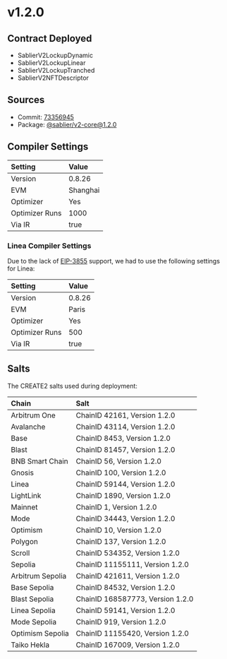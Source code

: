 # v1.2.0

## Contract Deployed

- SablierV2LockupDynamic
- SablierV2LockupLinear
- SablierV2LockupTranched
- SablierV2NFTDescriptor

## Sources

- Commit: [73356945](https://github.com/sablier-labs/v2-core/commit/73356945b53e8dd4112f34f3e2c63c278c4a5239)
- Package: [@sablier/v2-core@1.2.0](https://npmjs.com/package/@sablier/v2-core/v/1.2.0)

## Compiler Settings

| Setting        | Value    |
| :------------- | :------- |
| Version        | 0.8.26   |
| EVM            | Shanghai |
| Optimizer      | Yes      |
| Optimizer Runs | 1000     |
| Via IR         | true     |

### Linea Compiler Settings

Due to the lack of [EIP-3855](https://eips.ethereum.org/EIPS/eip-3855) support, we had to use the following settings for
Linea:

| Setting        | Value  |
| :------------- | :----- |
| Version        | 0.8.26 |
| EVM            | Paris  |
| Optimizer      | Yes    |
| Optimizer Runs | 500    |
| Via IR         | true   |

## Salts

The CREATE2 salts used during deployment:

| Chain            | Salt                             |
| :--------------- | :------------------------------- |
| Arbitrum One     | ChainID 42161, Version 1.2.0     |
| Avalanche        | ChainID 43114, Version 1.2.0     |
| Base             | ChainID 8453, Version 1.2.0      |
| Blast            | ChainID 81457, Version 1.2.0     |
| BNB Smart Chain  | ChainID 56, Version 1.2.0        |
| Gnosis           | ChainID 100, Version 1.2.0       |
| Linea            | ChainID 59144, Version 1.2.0     |
| LightLink        | ChainID 1890, Version 1.2.0      |
| Mainnet          | ChainID 1, Version 1.2.0         |
| Mode             | ChainID 34443, Version 1.2.0     |
| Optimism         | ChainID 10, Version 1.2.0        |
| Polygon          | ChainID 137, Version 1.2.0       |
| Scroll           | ChainID 534352, Version 1.2.0    |
| Sepolia          | ChainID 11155111, Version 1.2.0  |
| Arbitrum Sepolia | ChainID 421611, Version 1.2.0    |
| Base Sepolia     | ChainID 84532, Version 1.2.0     |
| Blast Sepolia    | ChainID 168587773, Version 1.2.0 |
| Linea Sepolia    | ChainID 59141, Version 1.2.0     |
| Mode Sepolia     | ChainID 919, Version 1.2.0       |
| Optimism Sepolia | ChainID 11155420, Version 1.2.0  |
| Taiko Hekla      | ChainID 167009, Version 1.2.0    |
